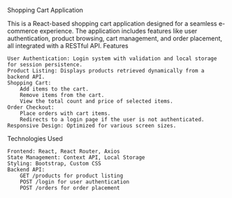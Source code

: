 Shopping Cart Application

This is a React-based shopping cart application designed for a seamless e-commerce experience. The application includes features like user authentication, product browsing, cart management, and order placement, all integrated with a RESTful API.
Features

    User Authentication: Login system with validation and local storage for session persistence.
    Product Listing: Displays products retrieved dynamically from a backend API.
    Shopping Cart:
        Add items to the cart.
        Remove items from the cart.
        View the total count and price of selected items.
    Order Checkout:
        Place orders with cart items.
        Redirects to a login page if the user is not authenticated.
    Responsive Design: Optimized for various screen sizes.

Technologies Used

    Frontend: React, React Router, Axios
    State Management: Context API, Local Storage
    Styling: Bootstrap, Custom CSS
    Backend API:
        GET /products for product listing
        POST /login for user authentication
        POST /orders for order placement

